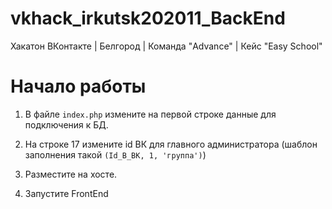 # vkhack_irkutsk202011_BackEnd
Хакатон ВКонтакте | Белгород | Команда "Advance" | Кейс "Easy School"

# Начало работы

1. В файле `index.php` измените на первой строке данные для подключения к БД.

2. На строке 17 измените id ВК для главного администратора (шаблон заполнения такой `(Id_В_ВК, 1, 'группа')`)

3. Разместите на хосте.

4. Запустите FrontEnd

